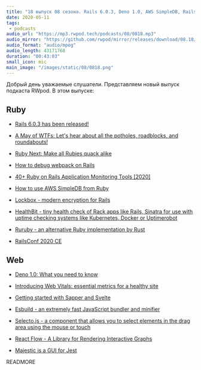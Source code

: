 ```yaml
---
title: "18 выпуск 08 сезона. Rails 6.0.3, Deno 1.0, AWS SimpleDB, RailsConf 2020 CE, Ruruby, Esbuild, React Flow, Majestic и прочее"
date: 2020-05-11
tags:
 - podcasts
audio_url: "https://mp3.rwpod.tech/podcasts/08/0818.mp3"
audio_mirror: "https://github.com/rwpod/mirror/releases/download/08.18/0818.mp3"
audio_format: "audio/mpeg"
audio_length: 43171768
duration: "00:43:03"
small_icon: mic
main_image: "/images/static/08/0818.png"
---
```


Добрый день уважаемые слушатели. Представляем новый выпуск подкаста RWpod. В этом выпуске:

## Ruby

 - [Rails 6.0.3 has been released!](https://weblog.rubyonrails.org/2020/5/6/Rails-6-0-3-has-been-released/)
 - [A May of WTFs: Let's hear about all the potholes, roadblocks, and roundabouts!](https://weblog.rubyonrails.org/2020/5/7/A-May-of-WTFs/)
 - [Ruby Next: Make all Rubies quack alike](https://evilmartians.com/chronicles/ruby-next-make-all-rubies-quack-alike)
 - [How to debug webpack on Rails](https://rossta.net/blog/how-to-debug-webpack-on-rails.html)
 - [40+ Ruby on Rails Application Monitoring Tools [2020]](https://hixonrails.com/ruby-on-rails-tutorials/ruby-on-rails-application-monitoring/)


 - [How to use AWS SimpleDB from Ruby](https://tcp.rip/text/useful/simpledb-ruby.md)
 - [Lockbox - modern encryption for Rails](https://github.com/ankane/lockbox)
 - [HealthBit - tiny health check of Rack apps like Rails, Sinatra for use with uptime checking systems like Kubernetes, Docker or Uptimerobot](https://github.com/shlima/health_bit)
 - [Ruruby - an alternative Ruby implementation by Rust](https://github.com/sisshiki1969/ruruby)
 - [RailsConf 2020 CE](https://www.youtube.com/playlist?list=PLE7tQUdRKcyZ-TzxlxdLvh6tDUfZHqm76)

## Web

 - [Deno 1.0: What you need to know](https://blog.logrocket.com/deno-1-0-what-you-need-to-know/)
 - [Introducing Web Vitals: essential metrics for a healthy site](https://blog.chromium.org/2020/05/introducing-web-vitals-essential-metrics.html)
 - [Getting started with Sapper and Svelte](https://chrisboakes.com/getting-started-with-sapper-and-svelte/)


 - [Esbuild - an extremely fast JavaScript bundler and minifier](https://github.com/evanw/esbuild)
 - [Selecto.js - a component that allows you to select elements in the drag area using the mouse or touch](https://github.com/daybrush/selecto)
 - [React Flow - A Library for Rendering Interactive Graphs](https://webkid.io/blog/react-flow-node-based-graph-library/)
 - [Majestic is a GUI for Jest](https://github.com/Raathigesh/majestic)

READMORE
